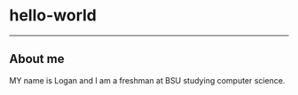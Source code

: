 # hello-world
---
## About me
MY name is Logan and I am a freshman at BSU studying computer science.

